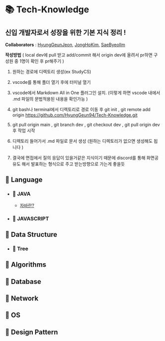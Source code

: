 # 📚 Tech-Knowledge

## 신입 개발자로서 성장을 위한 기본 지식 정리 ! 

**Collaborators** : [HyungGeunJeon](https://github.com/HyungGeun94), [JongHoKim](https://github.com/KimJongHoss), [SaeByeolIm](https://github.com/bbbyeol01)
<br>

**작성방법**   ( local dev에 pull 받고 add/commit 해서 origin dev에 올려서 pr하면 구성원 중 1명이 확인 후 pr해주기 ) 


1. 원하는 경로에 디렉토리 생성(ex StudyCS) 


2. vscode를 통해 폴더 열기 후에 터미널 열기


3. vscode에서  Markdown All in One 플러그인 설치. (이렇게 하면 vscode 내에서 .md 파일의 문법적용된 내용을 확인가능 ) 


3. git bash나 terminal에서 디렉토리로 경로 이동 후 git init , git remote add origin https://github.com/HyungGeun94/Tech-Knowledge.git


4. git pull origin main , git branch dev , git checkout dev , git pull origin dev 후 작업 시작


5. 디렉토리 들어가서 .md 파일로 문서 생성 (원하는 디렉토리가 없으면 생성해도 됩니다 )


6. 결국에 면접에서 질의 응답이 있을거같은 지식이기 때문에 discord를 통해 화면공유도 해서 발표하는 형식으로 주고 받는방향으로 가는게 좋을듯


## 📒 Language  

- ### 📖 JAVA
    * [자바란?](./docs/Java/Java1.md)

    
- ### 📖 JAVASCRIPT  


## 📕 Data Structure



  * ### 📖 Tree


## 📗 Algorithms




## 📘 Database

## 📙 Network

## 📓 OS


## 📔 Design Pattern  
